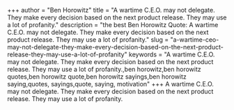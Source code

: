 +++
author = "Ben Horowitz"
title = "A wartime C.E.O. may not delegate. They make every decision based on the next product release. They may use a lot of profanity."
description = "the best Ben Horowitz Quote: A wartime C.E.O. may not delegate. They make every decision based on the next product release. They may use a lot of profanity."
slug = "a-wartime-ceo-may-not-delegate-they-make-every-decision-based-on-the-next-product-release-they-may-use-a-lot-of-profanity"
keywords = "A wartime C.E.O. may not delegate. They make every decision based on the next product release. They may use a lot of profanity.,ben horowitz,ben horowitz quotes,ben horowitz quote,ben horowitz sayings,ben horowitz saying,quotes, sayings,quote, saying, motivation"
+++
A wartime C.E.O. may not delegate. They make every decision based on the next product release. They may use a lot of profanity.
